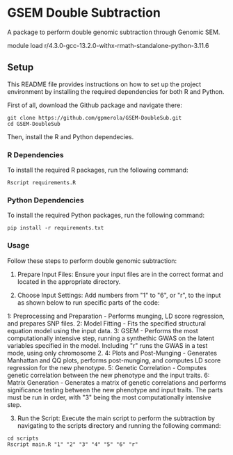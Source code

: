 # GSEM Double Subtraction
A package to perform double genomic subtraction through Genomic SEM.

module load r/4.3.0-gcc-13.2.0-withx-rmath-standalone-python-3.11.6

## Setup
This README file provides instructions on how to set up the project environment by installing the required dependencies for both R and Python.

First of all, download the Github package and navigate there:

```console
git clone https://github.com/gpmerola/GSEM-DoubleSub.git
cd GSEM-DoubleSub
```

Then, install the R and Python dependecies.

### R Dependencies

To install the required R packages, run the following command:

```console
Rscript requirements.R
```

### Python Dependencies
To install the required Python packages, run the following command:

```console
pip install -r requirements.txt
```

### Usage

Follow these steps to perform double genomic subtraction:

  1) Prepare Input Files: Ensure your input files are in the correct format and located in the appropriate directory.

  2) Choose Input Settings: Add numbers from "1" to "6", or "r", to the input as shown below to run specific parts of the code:
     
1: Preprocessing and Preparation - Performs munging, LD score regression, and prepares SNP files.
2: Model Fitting - Fits the specified structural equation model using the input data.
3: GSEM - Performs the most computationally intensive step, running a synthethic GWAS on the latent variables specified in the model. Including "r" runs the GWAS in a test mode, using only chromosome 2.
4: Plots and Post-Munging - Generates Manhattan and QQ plots, performs post-munging, and computes LD score regression for the new phenotype.
5: Genetic Correlation - Computes genetic correlation between the new phenotype and the input traits.
6: Matrix Generation - Generates a matrix of genetic correlations and performs significance testing between the new phenotype and input traits.
The parts must be run in order, with "3" being the most computationally intensive step.


  3) Run the Script: Execute the main script to perform the subtraction by navigating to the scripts directory and running the following command:

```console
cd scripts
Rscript main.R "1" "2" "3" "4" "5" "6" "r" 
```


